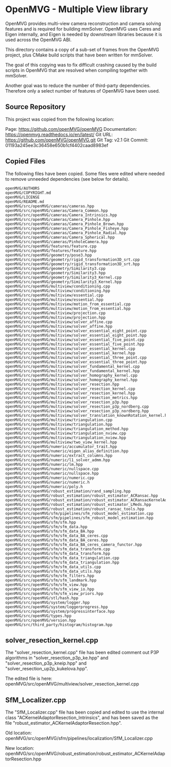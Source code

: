 # OpenMVG - Multiple View library

OpenMVG provides multi-view camera reconstruction and camera solving
features and is required for building mmSolver. OpenMVG uses Ceres and
Eigen internally, and Eigen is needed by downstream libraries because
it is used across the OpenMVG ABI.

This directory contains a copy of a sub-set of frames from the OpenMVG
project, plus CMake build scripts that have been written for
mmSolver.

The goal of this copying was to fix difficult crashing caused by the
build scripts in OpenMVG that are resolved when compiling together
with mmSolver.

Another goal was to reduce the number of third-party dependencies.
Therefore only a select number of features of OpenMVG have been used.

## Source Repository

This project was copied from the following location:

Page: https://github.com/openMVG/openMVG
Documentation: https://openmvg.readthedocs.io/en/latest/
Git URL: https://github.com/openMVG/openMVG.git
Git Tag: v2.1
Git Commit: 01193a245ee3c36458e650b1cf4402caad8983ef

## Copied Files

The following files have been copied. Some files were edited where
needed to remove unneeded dependencies (see below for details).

```
openMVG/AUTHORS
openMVG/COPYRIGHT.md
openMVG/LICENSE
openMVG/README.md
openMVG/src/openMVG/cameras/cameras.hpp
openMVG/src/openMVG/cameras/Camera_Common.hpp
openMVG/src/openMVG/cameras/Camera_Intrinsics.hpp
openMVG/src/openMVG/cameras/Camera_Pinhole.hpp
openMVG/src/openMVG/cameras/Camera_Pinhole_Brown.hpp
openMVG/src/openMVG/cameras/Camera_Pinhole_Fisheye.hpp
openMVG/src/openMVG/cameras/Camera_Pinhole_Radial.hpp
openMVG/src/openMVG/cameras/Camera_Spherical.hpp
openMVG/src/openMVG/cameras/PinholeCamera.hpp
openMVG/src/openMVG/features/feature.cpp
openMVG/src/openMVG/features/feature.hpp
openMVG/src/openMVG/geometry/pose3.hpp
openMVG/src/openMVG/geometry/rigid_transformation3D_srt.cpp
openMVG/src/openMVG/geometry/rigid_transformation3D_srt.hpp
openMVG/src/openMVG/geometry/Similarity3.cpp
openMVG/src/openMVG/geometry/Similarity3.hpp
openMVG/src/openMVG/geometry/Similarity3_Kernel.cpp
openMVG/src/openMVG/geometry/Similarity3_Kernel.hpp
openMVG/src/openMVG/multiview/conditioning.cpp
openMVG/src/openMVG/multiview/conditioning.hpp
openMVG/src/openMVG/multiview/essential.cpp
openMVG/src/openMVG/multiview/essential.hpp
openMVG/src/openMVG/multiview/motion_from_essential.cpp
openMVG/src/openMVG/multiview/motion_from_essential.hpp
openMVG/src/openMVG/multiview/projection.cpp
openMVG/src/openMVG/multiview/projection.hpp
openMVG/src/openMVG/multiview/solver_affine.cpp
openMVG/src/openMVG/multiview/solver_affine.hpp
openMVG/src/openMVG/multiview/solver_essential_eight_point.cpp
openMVG/src/openMVG/multiview/solver_essential_eight_point.hpp
openMVG/src/openMVG/multiview/solver_essential_five_point.cpp
openMVG/src/openMVG/multiview/solver_essential_five_point.hpp
openMVG/src/openMVG/multiview/solver_essential_kernel.cpp
openMVG/src/openMVG/multiview/solver_essential_kernel.hpp
openMVG/src/openMVG/multiview/solver_essential_three_point.cpp
openMVG/src/openMVG/multiview/solver_essential_three_point.hpp
openMVG/src/openMVG/multiview/solver_fundamental_kernel.cpp
openMVG/src/openMVG/multiview/solver_fundamental_kernel.hpp
openMVG/src/openMVG/multiview/solver_homography_kernel.cpp
openMVG/src/openMVG/multiview/solver_homography_kernel.hpp
openMVG/src/openMVG/multiview/solver_resection.hpp
openMVG/src/openMVG/multiview/solver_resection_kernel.cpp
openMVG/src/openMVG/multiview/solver_resection_kernel.hpp
openMVG/src/openMVG/multiview/solver_resection_metrics.hpp
openMVG/src/openMVG/multiview/solver_resection_p3p.hpp
openMVG/src/openMVG/multiview/solver_resection_p3p_nordberg.cpp
openMVG/src/openMVG/multiview/solver_resection_p3p_nordberg.hpp
openMVG/src/openMVG/multiview/solver_translation_knownRotation_kernel.hpp
openMVG/src/openMVG/multiview/triangulation.cpp
openMVG/src/openMVG/multiview/triangulation.hpp
openMVG/src/openMVG/multiview/triangulation_method.hpp
openMVG/src/openMVG/multiview/triangulation_nview.cpp
openMVG/src/openMVG/multiview/triangulation_nview.hpp
openMVG/src/openMVG/multiview/two_view_kernel.hpp
openMVG/src/openMVG/numeric/accumulator_trait.hpp
openMVG/src/openMVG/numeric/eigen_alias_definition.hpp
openMVG/src/openMVG/numeric/extract_columns.hpp
openMVG/src/openMVG/numeric/l1_solver_admm.hpp
openMVG/src/openMVG/numeric/lm.hpp
openMVG/src/openMVG/numeric/nullspace.cpp
openMVG/src/openMVG/numeric/nullspace.hpp
openMVG/src/openMVG/numeric/numeric.cpp
openMVG/src/openMVG/numeric/numeric.h
openMVG/src/openMVG/numeric/poly.h
openMVG/src/openMVG/robust_estimation/rand_sampling.hpp
openMVG/src/openMVG/robust_estimation/robust_estimator_ACRansac.hpp
openMVG/src/openMVG/robust_estimation/robust_estimator_ACRansacKernelAdaptator.hpp
openMVG/src/openMVG/robust_estimation/robust_estimator_LMeds.hpp
openMVG/src/openMVG/robust_estimation/robust_ransac_tools.hpp
openMVG/src/openMVG/sfm/pipelines/sfm_robust_model_estimation.cpp
openMVG/src/openMVG/sfm/pipelines/sfm_robust_model_estimation.hpp
openMVG/src/openMVG/sfm/sfm.hpp
openMVG/src/openMVG/sfm/sfm_data.hpp
openMVG/src/openMVG/sfm/sfm_data_BA.hpp
openMVG/src/openMVG/sfm/sfm_data_BA_ceres.cpp
openMVG/src/openMVG/sfm/sfm_data_BA_ceres.hpp
openMVG/src/openMVG/sfm/sfm_data_BA_ceres_camera_functor.hpp
openMVG/src/openMVG/sfm/sfm_data_transform.cpp
openMVG/src/openMVG/sfm/sfm_data_transform.hpp
openMVG/src/openMVG/sfm/sfm_data_triangulation.cpp
openMVG/src/openMVG/sfm/sfm_data_triangulation.hpp
openMVG/src/openMVG/sfm/sfm_data_utils.cpp
openMVG/src/openMVG/sfm/sfm_data_utils.hpp
openMVG/src/openMVG/sfm/sfm_filters.hpp
openMVG/src/openMVG/sfm/sfm_landmark.hpp
openMVG/src/openMVG/sfm/sfm_view.hpp
openMVG/src/openMVG/sfm/sfm_view_io.hpp
openMVG/src/openMVG/sfm/sfm_view_priors.hpp
openMVG/src/openMVG/stl/hash.hpp
openMVG/src/openMVG/system/logger.hpp
openMVG/src/openMVG/system/loggerprogress.hpp
openMVG/src/openMVG/system/progressinterface.hpp
openMVG/src/openMVG/types.hpp
openMVG/src/openMVG/version.hpp
openMVG/src/third_party/histogram/histogram.hpp
```

## solver_resection_kernel.cpp

The "solver_resection_kernel.cpp" file has been edited comment out P3P
algorithms in "solver_resection_p3p_ke.hpp" and
"solver_resection_p3p_kneip.hpp" and
"solver_resection_up2p_kukelova.hpp".

The edited file is here:
openMVG/src/openMVG/multiview/solver_resection_kernel.cpp

## SfM_Localizer.cpp

The "SfM_Localizer.cpp" file has been copied and edited to use the
internal class "ACKernelAdaptorResection_Intrinsics", and has been
saved as the file "robust_estimator_ACKernelAdaptorResection.hpp".

Old location:
openMVG/src/openMVG/sfm/pipelines/localization/SfM_Localizer.cpp

New location:
openMVG/src/openMVG/robust_estimation/robust_estimator_ACKernelAdaptorResection.hpp

